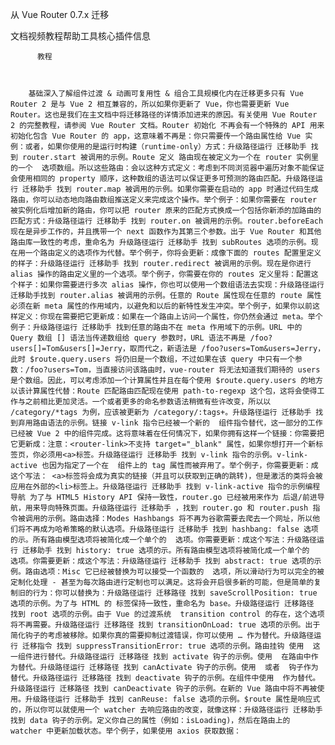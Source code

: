 从 Vue Router 0.7.x 迁移

文档视频教程帮助工具核心插件信息
          
          教程
          
            
          
        基础深入了解组件过渡 & 动画可复用性 & 组合工具规模化内在迁移更多只有 Vue Router 2 是与 Vue 2 相互兼容的，所以如果你更新了 Vue，你也需要更新 Vue Router。这也是我们在主文档中将迁移路径的详情添加进来的原因。有关使用 Vue Router 2 的完整教程，请参阅 Vue Router 文档。Router 初始化 不再会有一个特殊的 API 用来初始化包含 Vue Router 的 app，这意味着不再是：你只需要传一个路由属性给 Vue 实例：或者，如果你使用的是运行时构建（runtime-only）方式：升级路径运行 迁移助手 找到 router.start 被调用的示例。Route 定义 路由现在被定义为一个在 router 实例里的一个  选项数组。所以这些路由：会以这种方式定义：考虑到不同浏览器中遍历对象不能保证会使用相同的 property 顺序，这种数组的语法可以保证更多可预测的路由匹配。升级路径运行 迁移助手 找到 router.map 被调用的示例。如果你需要在启动的 app 时通过代码生成路由，你可以动态地向路由数组推送定义来完成这个操作。举个例子：如果你需要在 router 被实例化后增加新的路由，你可以把 router 原来的匹配方式换成一个包括你新添的加路由的匹配方式：升级路径运行 迁移助手 找到 router.on 被调用的示例。router.beforeEach 现在是异步工作的，并且携带一个 next 函数作为其第三个参数。出于 Vue Router 和其他路由库一致性的考虑，重命名为 升级路径运行 迁移助手 找到 subRoutes 选项的示例。现在用一个路由定义的选项作为代替。举个例子，你将会更新：成像下面的 routes 配置里定义的样子：升级路径运行 迁移助手 找到 router.redirect 被调用的示例。现在是你进行 alias 操作的路由定义里的一个选项。举个例子，你需要在你的 routes 定义里将：配置这个样子：如果你需要进行多次 alias 操作，你也可以使用一个数组语法去实现：升级路径运行迁移助手找到 router.alias 被调用的示例。任意的 Route 属性现在任意的 route 属性必须在新 meta 属性的作用域内，以避免和以后的新特性发生冲突。举个例子，如果你以前这样定义：你现在需要把它更新成：如果在一个路由上访问一个属性，你仍然会通过 meta。举个例子：升级路径运行 迁移助手 找到任意的路由不在 meta 作用域下的示例。URL 中的 Query 数组 [] 语法当传递数组给 query 参数时，URL 语法不再是 /foo?users[]=Tom&users[]=Jerry，取而代之，新语法是 /foo?users=Tom&users=Jerry，此时 $route.query.users 将仍旧是一个数组，不过如果在该 query 中只有一个参数：/foo?users=Tom，当直接访问该路由时，vue-router 将无法知道我们期待的 users 是个数组。因此，可以考虑添加一个计算属性并且在每个使用 $route.query.users 的地方以该计算属性代替：Route 匹配路由匹配现在使用 path-to-regexp 这个包，这将会使得工作与之前相比更加灵活。一个或者更多的命名参数语法稍微有些许改变，所以以 /category/*tags 为例，应该被更新为 /category/:tags+。升级路径运行 迁移助手 找到弃用路由语法的示例。链接 v-link 指令已经被一个新的  组件指令替代，这一部分的工作已经被 Vue 2 中的组件完成。这将意味着在任何情况下，如果你拥有这样一个链接：你需要把它更新成：注意：<router-link>不支持 target="_blank" 属性，如果你想打开一个新标签页，你必须用<a>标签。升级路径运行 迁移助手 找到 v-link 指令的示例。v-link-active 也因为指定了一个在  组件上的 tag 属性而被弃用了。举个例子，你需要更新：成这个写法： <a>标签将会成为真实的链接（并且可以获取到正确的跳转)，但是激活的类将会被应用在外部的<li>标签上。升级路径运行 迁移助手 找到 v-link-active 指令的示例编程导航 为了与 HTML5 History API 保持一致性，router.go 已经被用来作为 后退/前进导航，用来导向特殊页面。升级路径运行 迁移助手 ，找到 router.go 和 router.push 指令被调用的示例。路由选择：Modes Hashbangs 将不再为谷歌需要去爬去一个网址，所以他们将不再成为哈希策略的默认选项。升级路径运行 迁移助手 找到 hashbang: false 选项的示。所有路由模型选项将被简化成一个单个的  选项。你需要更新：成这个写法：升级路径运行 迁移助手 找到 history: true 选项的示。所有路由模型选项将被简化成一个单个的  选项。你需要更新：成这个写法：升级路径运行 迁移助手 找到 abstract: true 选项的示例。路由选项：Misc 它已经被替换为可以接受一个函数的  选项，所以滑动行为可以完全的被定制化处理 - 甚至为每次路由进行定制也可以满足。这将会开启很多新的可能，但是简单的复制旧的行为：你可以替换为：升级路径运行 迁移路径 找到 saveScrollPosition: true 选项的示例。为了与 HTML 的 标签保持一致性，重命名为 base。升级路径运行 迁移路径 找到 root 选项的示例。由于 Vue 的过渡系统  transition control 的存在，这个选项将不再需要。升级路径运行 迁移路径 找到 transitionOnLoad: true 选项的示例。出于简化钩子的考虑被移除。如果你真的需要抑制过渡错误，你可以使用 … 作为替代。升级路径运行 迁移指令 找到 suppressTransitionError: true 选项的示例。路由挂钩 使用  这一组件进行替代。升级路径运行 迁移路径 找到 activate 钩子的示例。使用  在路由中作为替代。升级路径运行 迁移路径 找到 canActivate 钩子的示例。使用  或者  钩子作为替代。升级路径运行 迁移路径 找到 deactivate 钩子的示例。在组件中使用  作为替代。升级路径运行 迁移路径 找到 canDeactivate 钩子的示例。在新的 Vue 路由中将不再被使用。升级路径运行 迁移助手 找到 canReuse: false 选项的示例。$route 属性是响应式的，所以你可以就使用一个 watcher 去响应路由的改变，就像这样：升级路径运行 迁移助手 找到 data 钩子的示例。定义你自己的属性（例如：isLoading)，然后在路由上的 watcher 中更新加载状态。举个例子，如果使用 axios 获取数据：